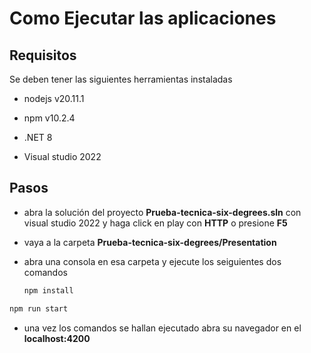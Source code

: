 # Como Ejecutar las aplicaciones

## Requisitos

Se deben tener las siguientes herramientas instaladas 

- nodejs v20.11.1 

- npm v10.2.4

- .NET 8

- Visual studio 2022



## Pasos

- abra la solución del proyecto **Prueba-tecnica-six-degrees.sln** con visual studio 2022 y haga click en play con **HTTP** o presione **F5**

- vaya a la carpeta **Prueba-tecnica-six-degrees/Presentation**

- abra una consola en esa carpeta y ejecute los seiguientes dos comandos
  
  ```bash
  npm install
  ```

```bash
npm run start
```

- una vez los comandos se hallan ejecutado abra su navegador en el **localhost:4200**
